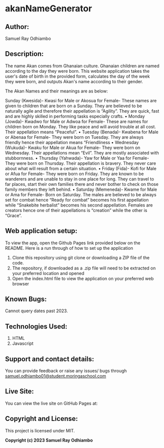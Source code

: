 # akanNameGenerator
## Author:
Samuel Ray Odhiambo
## Description:
The name Akan comes from Ghanaian culture. Ghanaian children are named according to the day they were born. This website application takes the user's date of birth in the provided form, calculates the day of the week they were born, and outputs Akan's name according to their gender. 

The Akan Names and their meanings are as below:

Sunday (Kwesida)- Kwasi for Male or Akosua for Female- These names are given to children that are born on a Sunday. They are believed to be naturally agile and therefore their appellation is “Agility”. They are quick, fast and are highly skilled in performing tasks especially crafts.
•	Monday (Jowda)- Kwadwo for Male or Adwoa for Female- These are names for children born on Monday. They like peace and will avoid trouble at all cost. Their appellation means “Peaceful”.
•	Tuesday (Benada)- Kwabena for Male or Abenaa for Female- They were born on Tuesday. They are always friendly hence their appellation means “Friendliness
•	Wednesday (Wukuda)- Kwaku for Male or Akua for Female- They were born on Wednesday. Their appellations mean “Evil”. They are mostly associated with stubbornness.
•	Thursday (Yahwada)- Yaw for Male or Yaa for Female- They were born on Thursday. Their appellation is bravery. They never care about what will result from a certain situation.
•	Friday (Fida)- Kofi for Male or Afua for Female- They were born on Friday. They are known to be wanderers and are unable to stay in one place for long. They can travel to far places, start their own families there and never bother to check on those family members they left behind.
•	Saturday (Memeneda)- Kwame for Male or Ama for Female- Born on Saturday. The males are believed to be always set for combat hence “Ready for combat” becomes his first appellation while “Snakebite herbalist” becomes his second appellation. Females are creators hence one of their appellations is “creation” while the other is “Grace”.

## Web application setup:
To view the app, open the Github Pages link provided below on the README. Here is a run through of how to set up the application
1.	Clone this repository using git clone  or downloading a ZIP file of the code.
2.	The repository, if downloaded as a .zip file will need to be extracted on your preferred location and opened
3.	Open the index.html file to view the application on your preferred web browser
## Known Bugs:
Cannot query dates past 2023.
## Technologies Used:
1.	HTML
2.	Javascript
## Support and contact details:
You can provide feedback or raise any issues/ bugs through samuel.odhiambo01@student.moringaschool.com
## Live Site:
You can view the live site on GitHub Pages at: 
## Copyright and License:
This project is licensed under MIT.

**Copyright (c) 2023 Samuel Ray Odhiambo**
